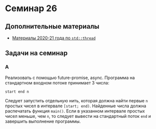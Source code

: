 # Семинар 26

## Дополнительные материалы

* [Материалы 2020-21 года по `std::thread`](https://github.com/blackav/hse-caos-2020/tree/master/23-stdthread)

## Задачи на семинар

### A

Реализовать с помощью future-promise, async.
Программа на стандартном входном потоке принимает 3 числа:

`start end n`

Следует запустить отдельную нить, которая должна найти первые `n` простых чисел
в интервале `[start; end)`. Найденные числа должна распечатать функция `main()`.
Если в указанном интервале простых чисел меньше, чем `n`, то следует
вывести на стандартный поток `end` и завершить выполнение программы.
